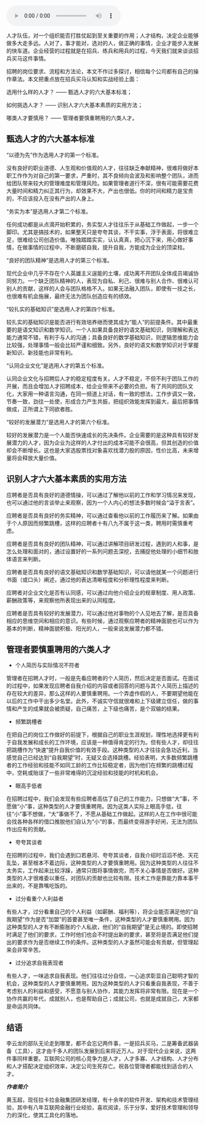 <audio title="第33讲 _ 选对的人，做正确的事情" src="https://static001.geekbang.org/resource/audio/97/02/973d8b6d10cd0c73d76eccce8ca64202.mp3" controls="controls"></audio> 
<p>人才队伍，对一个组织能否打胜仗起到至关重要的作用；人才结构，决定企业能够做多大走多远。人对了，事才能对，选对的人，做正确的事情，企业才能步入发展的快车道。企业经营的过程就是在招兵、练兵和用兵的过程，今天我们就来谈谈招兵买马这件事情。</p>
<p>招聘的岗位要求、流程和方法论，本文不作过多探讨，相信每个公司都有自己的操作章法。本文把重点放在招兵买马认知和实战经验上面：</p>
<p>选用什么样的人才？ —— 甄选人才的六大基本标准；</p>
<p>如何挑选人才？ —— 识别人才六大基本素质的实用方法；</p>
<p>哪类人才要慎用？ —— 管理者要慎重聘用的六类人才。</p>
<h2>甄选人才的六大基本标准</h2>
<p>“以德为先”作为选用人才的第一个标准。</p>
<p>没有良好的职业道德、人生观和价值观的人才，往往缺乏奉献精神，很难将做好本职工作作为对自己的第一要求，严重时，其不良倾向会波及和影响整个团队，进而给团队带来较大的管理难度和管理风险。如果管理者道行不深，很有可能需要花费大量时间和精力纠正其行为，却效果不大，产出也很低。你的时间和精力是宝贵的，不应该投入在没有产出的人身上。</p>
<p>“务实为本”是选用人才第二个标准。</p>
<p>任何成功都是从点滴开始积累的，务实型人才往往乐于从基础工作做起，一步一个脚印。尤其是搞技术的，如果整天只是夸夸其谈，不干实事，浮于表面，将很难立足，很难给公司创造价值。唯独踏踏实实，认认真真，把心沉下来，用心做好事情，在做事情的过程中，不断磨砺自我，提升自我，方能成为企业的顶梁柱。</p>
<p>“良好的团队精神”是选用人才的第三个标准。</p>
<p>现代企业中几乎不存在个人英雄主义逞能的土壤，成功离不开团队全体成员竭诚协同努力。一个缺乏团队精神的人，表现为自私、利己、很难与别人合作、很难认可别人的贡献，这样的人会与团队格格不入。如果无法融入团队，即使有一技之长，也很难有机会施展，最终无法为团队创造应有的绩效。</p>
<p>“较扎实的基础知识”是选用人才的第四个标准。</p>
<p>较扎实的基础知识是能否进行有效培养继而使其成为“能人”的前提条件。其中最重要的是语文知识和数学知识。一个人如果具备良好的语文基础知识，则理解和表达能力通常不错，有利于与人的沟通；具备良好的数学基础知识，则逻辑思维能力会比较强，处理事情一般会比较严谨和细致。另外，良好的语文和数学知识对于掌握新知识、新技能也非常有利。</p>
<p>“认同企业文化”是选用人才的第五个标准。</p>
<p>认同企业文化与招聘后人才的稳定程度有关。人才不稳定，不但不利于团队工作的开展，而且会增加人才招聘成本，给企业带来不必要的负担。有了共同的团队文化，大家用一种语言沟通，在同一频道上对话，有一致的想法，工作步调又一致，节奏一致，劲往一处使，形成合力产生共振，把组织效能发挥到最大，最后把事情做成，正所谓上下同欲者胜。</p>
<p>“较好的发展潜力”是选用人才的第六个标准。</p>
<p>较好的发展潜力是一个人能否快速成长的先决条件。企业需要的是这种具有较好发展潜力的人才，因为企业为这样的人才付出的成本可能不会很高，但其创造的价值却会不断增长。这也是大家选股票找对象喜欢找潜力股的原因，性价比高，未来增量将会释放大量价值。</p>
<!-- [[[read_end]]] -->
<h2>识别人才六大基本素质的实用方法</h2>
<p>应聘者是否具有良好的道德情操，可以通过了解他以前的工作和学习情况来发现，也可以通过他的言谈举止来观察，因为一个人内心的想法多数时候会“溢于言表”。</p>
<p>应聘者是否具有良好的务实精神，可以通过查看他以前的工作履历来了解。如果由于个人原因而频繁跳槽，这样的应聘者十有八九不属于这一类，聘用时需慎重考虑。</p>
<p>应聘者是否具有良好的团队精神，可以通过讲解项目研发过程，遇到的人和事，是怎么处理和面对的，通过设置好的一系列问题去深挖，去捕捉他处理的小细节和肢体语言来判断。</p>
<p>应聘者是否具有良好的语文基础知识和数学基础知识，可以请他就某一个问题进行书面（或口头）阐述，通过他的表达清晰程度和分析理性程度来判断。</p>
<p>应聘者对企业文化是否有认同感，可以通过向他介绍企业的规章制度、用人政策、薪酬政策等，来观察他所表现出来的认同程度。</p>
<p>应聘者是否具有较好的发展潜力，可以通过他对事物的个人见地去了解，是否具备相应的思维空间和相应的意识。有些时候，通过观察应聘者的精神面貌也可以作为基本的判断，精神面貌积极、阳光的人，一般来说发展潜力都不错。</p>
<h2>管理者要慎重聘用的六类人才</h2>
<ul>
<li>个人简历与实际情况不符者</li>
</ul>
<p>管理者在招聘人才时，一般是先看应聘者的个人简历，然后决定是否面试。在面试的过程中，如果发现应聘者自我介绍的内容或者回答的问题与其个人简历上描述的存在较大的差异，那么这样的人要慎重聘用。一个弄虚作假的人，不要期望他能在以后的工作中干出多少名堂。此外，不诚实守信就很难和上下级建立信任，做的事情和产生的成果就会被质疑，自己痛苦，上下级也痛苦，是个双输的结果。</p>
<ul>
<li>频繁跳槽者</li>
</ul>
<p>在把自己的岗位工作做好的前提下，根据自己的职业生涯规划，理性地选择更有利于自我发展和成长的工作环境，应该是一种值得肯定的行为。但有些人才，却往往把跳槽作为“快速”提升自我价值的有效手段。这种类型的人才往往会急功近利，当感觉自己已经达到“自我期望”时，无疑又会选择跳槽。经验表明，大多数频繁跳槽者的工作经验和技能不如同工龄的工作比较稳定者，因为他们在频繁的跳槽过程中，空耗或贻误了一些非常难得的沉淀经验和技能的时机和机会。</p>
<ul>
<li>眼高手低者</li>
</ul>
<p>在招聘过程中，我们会发现有些应聘者高估了自己的工作能力，只想做“大”事，不愿做“小”事，这种类型的人才要慎重聘用。因为这类人实际上眼高手低，往往“小”事不想做，“大”事做不了，不愿从基础工作做起。这样的人在工作中很可能会找各种各样的借口推脱他们自认为“小”的事，而最终变得游手好闲，无法为团队作出应有的贡献。</p>
<ul>
<li>夸夸其谈者</li>
</ul>
<p>在招聘的过程中，我们会遇到口若悬河、夸夸其谈者，自我介绍时滔滔不绝、天花乱坠，甚至根本不着边际，这种类型的人才要慎重聘用。因为这种类型的人往往不太务实，工作起来比较浮躁，通常只图将事情做完，而不关心事情是否做好。这种类型的人才很难委以重任，对团队的贡献也比较有限。技术工作是靠能力靠本事干出来的，不是靠嘴吃饭的。</p>
<ul>
<li>过分看重个人利益者</li>
</ul>
<p>有些人才，过分看重自己的个人利益（如薪酬、福利等），将企业能否满足他的“自我期望”作为是否“加盟”的首要甚至唯一条件，这种类型的人才要慎重聘用。因为这种类型的人才有不断膨胀的个人私欲，他们的“自我期望”是无止境的。即使招聘时满足了他们的要求，工作时他们也会不时提出新的要求，甚至将是否满足他们提出的要求作为是否继续工作的条件。这种类型的人才虽然可能会有贡献，但管理起来会非常辛苦。</p>
<ul>
<li>过分追求自我表现者</li>
</ul>
<p>有些人才，一味追求自我表现。他们往往过分自信，一心追求彰显自己聪明才智的机会，这种类型的人才要慎重聘用。因为这种类型的人才只看重自我表现，不善于考虑别人的利益和感受，不愿意与别人协作，其能力发挥将非常有限。现在是一个协作共赢的年代，成就别人，也是帮助自己；成就公司，也就是成就自己，大家都是命运共同体。</p>
<h2>结语</h2>
<p>李云龙的部队无论走到哪里，都不会忘记两件事，一是招兵买马，二是筹备武器装备（工具），这才由千多人的团队发展到后来将近万人。对于现代企业来说，这两件事同样重要。互联网公司的核心竞争力是人才，人才多寡、人才结构、人才分布和人才搭配决定组织效率，决定公司生死存亡。祝各位管理者都能找到适合的人才。</p>
<p><em><strong>作者简介</strong></em></p>
<p>黄玉超，现任拉卡拉金融集团研发经理，有十余年的软件开发、架构和技术管理经验，其中有八年互联网金融行业经验，喜欢阅读，乐于分享，爱好技术管理和领导力的深化，使其工具化的落地。</p>
<p></p>
